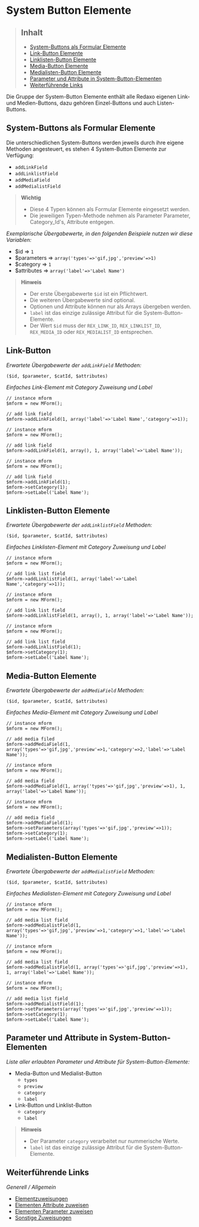 # System Button Elemente

> ## Inhalt
> - [System-Buttons als Formular Elemente](#System-Buttons)
> - [Link-Button Elemente](#Link-Button)
> - [Linklisten-Button Elemente](#Linklisten-Button)
> - [Media-Button Elemente](#Media-Button)
> - [Medialisten-Button Elemente](#Medialisten-Button)
> - [Parameter und Attribute in System-Button-Elementen](#Parameter)
> - [Weiterführende Links](#Links)

Die Gruppe der System-Button Elemente enthält alle Redaxo eigenen Link- und Medien-Buttons, dazu gehören Einzel-Buttons und auch Listen-Buttons.


<a name="System-Buttons"></a>
## System-Buttons als Formular Elemente


Die unterschiedlichen System-Buttons werden jeweils durch ihre eigene Methoden angesteuert, es stehen 4 System-Button Elemente zur Verfügung:


* `addLinkField`
* `addLinklistField`
* `addMediaField`
* `addMedialistField`


> **Wichtig**
>
> * Diese 4 Typen können als Formular Elemente eingesetzt werden. 
> * Die jeweiligen Typen-Methode nehmen als Parameter Parameter, Category_Id's, Attribute entgegen.


*Exemplarische Übergabewerte, in den folgenden Beispiele nutzen wir diese Variablen:*

* $id => `1`
* $parameters => `array('types'=>'gif,jpg','preview'=>1)`
* $category => `1`
* $attributes => `array('label'=>'Label Name')`


> **Hinweis**
>
> * Der erste Übergabewerte `$id` ist ein Pflichtwert.
> * Die weiteren Übergabewerte sind optional.
> * Optionen und Attribute können nur als Arrays übergeben werden.
> * `label` ist das einzige zulässige Attribut für die System-Button-Elemente.
> * Der Wert `$id` muss der `REX_LINK_ID`, `REX_LINKLIST_ID`, `REX_MEDIA_ID` oder `REX_MEDIALIST_ID` entsprechen.
    

<a name="Link-Button"></a>
## Link-Button

*Erwartete Übergabewerte der `addLinkField` Methoden:*

`($id, $parameter, $catId, $attributes)`

*Einfaches Link-Element mit Category Zuweisung und Label*

```
// instance mform
$mform = new MForm();

// add link field
$mform->addLinkField(1, array('label'=>'Label Name','category'=>1));
```

```
// instance mform
$mform = new MForm();

// add link field
$mform->addLinkField(1, array(), 1, array('label'=>'Label Name'));
```

```
// instance mform
$mform = new MForm();

// add link field
$mform->addLinkField(1);
$mform->setCategory(1);
$mform->setLabel('Label Name');
```


<a name="Linklisten-Button"></a>
## Linklisten-Button Elemente

*Erwartete Übergabewerte der `addLinklistField` Methoden:*

`($id, $parameter, $catId, $attributes)`

*Einfaches Linklisten-Element mit Category Zuweisung und Label*

```
// instance mform
$mform = new MForm();

// add link list field
$mform->addLinklistField(1, array('label'=>'Label Name','category'=>1));
```

```
// instance mform
$mform = new MForm();

// add link list field
$mform->addLinklistField(1, array(), 1, array('label'=>'Label Name'));
```

```
// instance mform
$mform = new MForm();

// add link list field
$mform->addLinklistField(1);
$mform->setCategory(1);
$mform->setLabel('Label Name');
```


<a name="Media-Button"></a>
## Media-Button Elemente


*Erwartete Übergabewerte der `addMediaField` Methoden:*


`($id, $parameter, $catId, $attributes)`

*Einfaches Media-Element mit Category Zuweisung und Label*

```
// instance mform
$mform = new MForm();

// add media filed
$mform->addMediaField(1, array('types'=>'gif,jpg','preview'=>1,'category'=>2,'label'=>'Label Name'));
```

```
// instance mform
$mform = new MForm();

// add media field
$mform->addMediaField(1, array('types'=>'gif,jpg','preview'=>1), 1, array('label'=>'Label Name'));
```

```
// instance mform
$mform = new MForm();

// add media field
$mform->addMediaField(1);
$mform->setParameters(array('types'=>'gif,jpg','preview'=>1));
$mform->setCategory(1);
$mform->setLabel('Label Name');
```


<a name="Medialisten-Button"></a>
## Medialisten-Button Elemente

*Erwartete Übergabewerte der `addMedialistField` Methoden:*


`($id, $parameter, $catId, $attributes)`

*Einfaches Medialisten-Element mit Category Zuweisung und Label*

```
// instance mform
$mform = new MForm();

// add media list field
$mform->addMedialistField(1, array('types'=>'gif,jpg','preview'=>1,'category'=>1,'label'=>'Label Name'));
```

```
// instance mform
$mform = new MForm();

// add media list field
$mform->addMedialistField(1, array('types'=>'gif,jpg','preview'=>1), 1, array('label'=>'Label Name'));
```

```
// instance mform
$mform = new MForm();

// add media list field
$mform->addMedialistField(1);
$mform->setParameters(array('types'=>'gif,jpg','preview'=>1));
$mform->setCategory(1);
$mform->setLabel('Label Name');
```


<a name="Parameter"></a>
## Parameter und Attribute in System-Button-Elementen

*Liste aller erlaubten Parameter und Attribute für System-Button-Elemente:*

* Media-Button und Medialist-Button
  * `types`
  * `preview`
  * `category`
  * `label`
* Link-Button und Linklist-Button
  * `category`
  * `label`

> **Hinweis**
>
> * Der Parameter `category` verarbeitet nur nummerische Werte.
> * `label` ist das einzige zulässige Attribut für die System-Button-Elemente.


<a name="Links"></a>
## Weiterführende Links

*Generell / Allgemein*

* [Elementzuweisungen](elements_general.md)
* [Elementen Attribute zuweisen](elements_attributes.md)
* [Elementen Parameter zuweisen](elements_params.md)
* [Sonstige Zuweisungen](elements_others.md)
